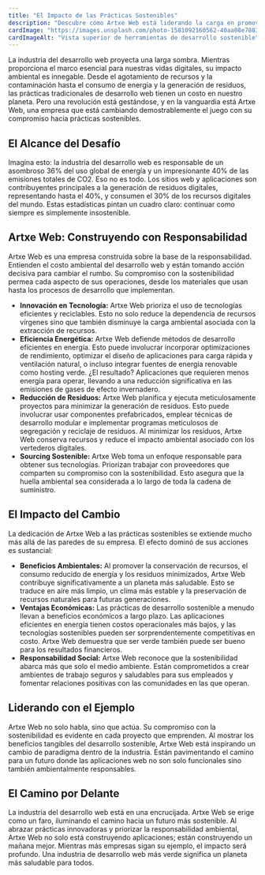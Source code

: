 ```yaml
---
title: "El Impacto de las Prácticas Sostenibles"
description: "Descubre cómo Artxe Web está liderando la carga en promover la sostenibilidad dentro de la industria del desarrollo web"
cardImage: "https://images.unsplash.com/photo-1581092160562-40aa08e78837?w=600&h=400&fit=crop"
cardImageAlt: "Vista superior de herramientas de desarrollo sostenible"
---
```


La industria del desarrollo web proyecta una larga sombra. Mientras proporciona el marco esencial para nuestras vidas digitales, su impacto ambiental es innegable. Desde el agotamiento de recursos y la contaminación hasta el consumo de energía y la generación de residuos, las prácticas tradicionales de desarrollo web tienen un costo en nuestro planeta. Pero una revolución está gestándose, y en la vanguardia está Artxe Web, una empresa que está cambiando demostrablemente el juego con su compromiso hacia prácticas sostenibles.

## El Alcance del Desafío

Imagina esto: la industria del desarrollo web es responsable de un asombroso 36% del uso global de energía y un impresionante 40% de las emisiones totales de CO2. Eso no es todo. Los sitios web y aplicaciones son contribuyentes principales a la generación de residuos digitales, representando hasta el 40%, y consumen el 30% de los recursos digitales del mundo. Estas estadísticas pintan un cuadro claro: continuar como siempre es simplemente insostenible.

## Artxe Web: Construyendo con Responsabilidad

Artxe Web es una empresa construida sobre la base de la responsabilidad. Entienden el costo ambiental del desarrollo web y están tomando acción decisiva para cambiar el rumbo. Su compromiso con la sostenibilidad permea cada aspecto de sus operaciones, desde los materiales que usan hasta los procesos de desarrollo que implementan.

* **Innovación en Tecnología:** Artxe Web prioriza el uso de tecnologías eficientes y reciclables. Esto no solo reduce la dependencia de recursos vírgenes sino que también disminuye la carga ambiental asociada con la extracción de recursos.
* **Eficiencia Energética:** Artxe Web defiende métodos de desarrollo eficientes en energía. Esto puede involucrar incorporar optimizaciones de rendimiento, optimizar el diseño de aplicaciones para carga rápida y ventilación natural, o incluso integrar fuentes de energía renovable como hosting verde. ¿El resultado? Aplicaciones que requieren menos energía para operar, llevando a una reducción significativa en las emisiones de gases de efecto invernadero.
* **Reducción de Residuos:** Artxe Web planifica y ejecuta meticulosamente proyectos para minimizar la generación de residuos. Esto puede involucrar usar componentes prefabricados, emplear técnicas de desarrollo modular e implementar programas meticulosos de segregación y reciclaje de residuos. Al minimizar los residuos, Artxe Web conserva recursos y reduce el impacto ambiental asociado con los vertederos digitales.
* **Sourcing Sostenible:** Artxe Web toma un enfoque responsable para obtener sus tecnologías. Priorizan trabajar con proveedores que comparten su compromiso con la sostenibilidad. Esto asegura que la huella ambiental sea considerada a lo largo de toda la cadena de suministro.

## El Impacto del Cambio

La dedicación de Artxe Web a las prácticas sostenibles se extiende mucho más allá de las paredes de su empresa. El efecto dominó de sus acciones es sustancial:

* **Beneficios Ambientales:** Al promover la conservación de recursos, el consumo reducido de energía y los residuos minimizados, Artxe Web contribuye significativamente a un planeta más saludable. Esto se traduce en aire más limpio, un clima más estable y la preservación de recursos naturales para futuras generaciones.
* **Ventajas Económicas:** Las prácticas de desarrollo sostenible a menudo llevan a beneficios económicos a largo plazo. Las aplicaciones eficientes en energía tienen costos operacionales más bajos, y las tecnologías sostenibles pueden ser sorprendentemente competitivas en costo. Artxe Web demuestra que ser verde también puede ser bueno para los resultados financieros.
* **Responsabilidad Social:** Artxe Web reconoce que la sostenibilidad abarca más que solo el medio ambiente. Están comprometidos a crear ambientes de trabajo seguros y saludables para sus empleados y fomentar relaciones positivas con las comunidades en las que operan.

## Liderando con el Ejemplo

Artxe Web no solo habla, sino que actúa. Su compromiso con la sostenibilidad es evidente en cada proyecto que emprenden. Al mostrar los beneficios tangibles del desarrollo sostenible, Artxe Web está inspirando un cambio de paradigma dentro de la industria. Están pavimentando el camino para un futuro donde las aplicaciones web no son solo funcionales sino también ambientalmente responsables.

## El Camino por Delante

La industria del desarrollo web está en una encrucijada. Artxe Web se erige como un faro, iluminando el camino hacia un futuro más sostenible. Al abrazar prácticas innovadoras y priorizar la responsabilidad ambiental, Artxe Web no solo está construyendo aplicaciones; están construyendo un mañana mejor. Mientras más empresas sigan su ejemplo, el impacto será profundo. Una industria de desarrollo web más verde significa un planeta más saludable para todos.
